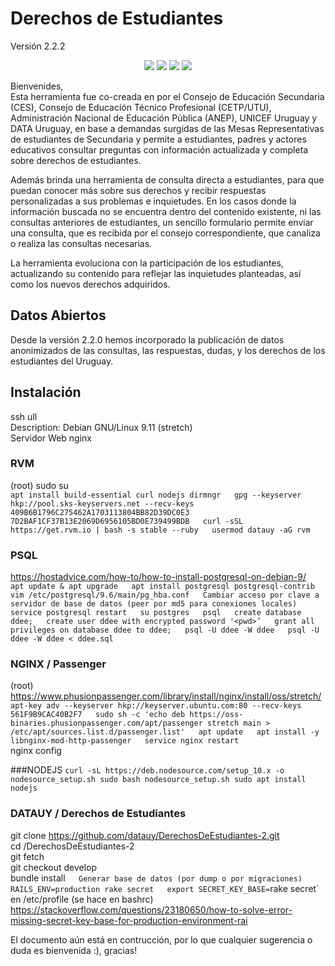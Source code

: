 # Derechos de Estudiantes  
Versión 2.2.2 

<p align="center">
<img  src="https://img.shields.io/github/license/datauy/DerechosDeEstudiantes-2">
<img  src="https://img.shields.io/github/last-commit/datauy/DerechosDeEstudiantes-2">
<img  src="https://img.shields.io/website?up_color=green&up_message=online&url=https%3A%2F%2Fderechosdeestudiantes.edu.uy">
<a href="https://sonarcloud.io/dashboard?id=datauy_DerechosDeEstudiantes-2" target="_blank"><img src="https://sonarcloud.io/api/project_badges/measure?project=datauy_DerechosDeEstudiantes-2&metric=alert_status"></a>
</p>

Bienvenides,  
Esta herramienta fue co-creada en por el Consejo de Educación Secundaria (CES), Consejo de Educación Técnico Profesional (CETP/UTU), Administración Nacional de Educación Pública (ANEP), UNICEF Uruguay y DATA Uruguay, en base a demandas surgidas de las Mesas Representativas de estudiantes de Secundaria y permite a estudiantes, padres y actores educativos consultar preguntas con información actualizada y completa sobre derechos de estudiantes.  

Además brinda una herramienta de consulta directa a estudiantes, para que puedan conocer más sobre sus derechos y recibir respuestas personalizadas a sus problemas e inquietudes.
En los casos donde la información buscada no se encuentra dentro del contenido existente, ni las consultas anteriores de estudiantes, un sencillo formulario permite enviar una consulta, que es recibida por el consejo correspondiente, que canaliza o realiza las consultas necesarias.  

La herramienta evoluciona con la participación de los estudiantes, actualizando su contenido para reflejar las inquietudes planteadas, así como los nuevos derechos adquiridos.

## Datos Abiertos
Desde la versión 2.2.0 hemos incorporado la publicación de datos anonimizados de las consultas, las respuestas, dudas, y los derechos de los estudiantes del Uruguay.
## Instalación
ssh ull  
Description:    Debian GNU/Linux 9.11 (stretch)  
Servidor Web nginx  

### RVM
(root) sudo su  
`apt install build-essential curl nodejs dirmngr  
gpg --keyserver hkp://pool.sks-keyservers.net --recv-keys 409B6B1796C275462A1703113804BB82D39DC0E3 7D2BAF1CF37B13E2069D6956105BD0E739499BDB  
curl -sSL https://get.rvm.io | bash -s stable --ruby  
usermod datauy -aG rvm`  

### PSQL  
https://hostadvice.com/how-to/how-to-install-postgresql-on-debian-9/  
`apt update & apt upgrade  
apt install postgresql postgresql-contrib  
vim /etc/postgresql/9.6/main/pg_hba.conf  
Cambiar acceso por clave a servidor de base de datos (peer por md5 para conexiones locales)  
service postgresql restart  
su postgres  
psql  
create database ddee;  
create user ddee with encrypted password '<pwd>’  
grant all privileges on database ddee to ddee;  
psql -U ddee -W ddee  
psql -U ddee -W ddee < ddee.sql`  

### NGINX / Passenger
(root) https://www.phusionpassenger.com/library/install/nginx/install/oss/stretch/  
`apt-key adv --keyserver hkp://keyserver.ubuntu.com:80 --recv-keys 561F9B9CAC40B2F7  
sudo sh -c 'echo deb https://oss-binaries.phusionpassenger.com/apt/passenger stretch main > /etc/apt/sources.list.d/passenger.list'  
apt update  
apt install -y libnginx-mod-http-passenger  
service nginx restart`  
nginx config  

###NODEJS
`curl -sL https://deb.nodesource.com/setup_10.x -o nodesource_setup.sh
sudo bash nodesource_setup.sh
sudo apt install nodejs`  

### DATAUY / Derechos de Estudiantes  
git clone https://github.com/datauy/DerechosDeEstudiantes-2.git  
cd /DerechosDeEstudiantes-2  
git fetch  
git checkout develop  
bundle install`  
Generar base de datos (por dump o por migraciones)  
RAILS_ENV=production rake secret  
export SECRET_KEY_BASE=`rake secret` en /etc/profile (se hace en bashrc)  
https://stackoverflow.com/questions/23180650/how-to-solve-error-missing-secret-key-base-for-production-environment-rai

El documento aún está en contrucción, por lo que cualquier sugerencia o duda es bienvenida :), gracias!
